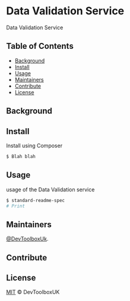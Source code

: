 # Data Validation Service
Data Validation Service

## Table of Contents

- [Background](#background)
- [Install](#install)
- [Usage](#usage)
- [Maintainers](#maintainers)
- [Contribute](#contribute)
- [License](#license)

## Background

## Install
Install using Composer

```sh
$ Blah blah
```

## Usage

usage of the Data Validation service

```sh
$ standard-readme-spec
# Print
```

## Maintainers

[@DevToolboxUk](https://github.com/DevToolBoxUk).

## Contribute

## License

[MIT](LICENSE) © DevToolboxUK